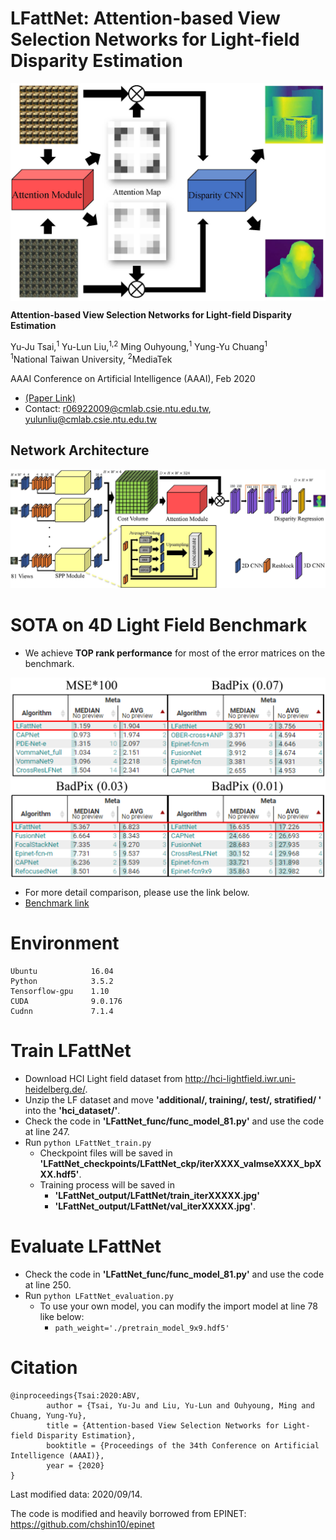 # LFattNet: Attention-based View Selection Networks for Light-field Disparity Estimation

<img src="/images/paper_concept.jpg" width="555" align=center />

**Attention-based View Selection Networks for Light-field Disparity Estimation** 

Yu-Ju Tsai,<sup>1</sup> Yu-Lun Liu,<sup>1,2</sup> Ming Ouhyoung,<sup>1</sup> Yung-Yu Chuang<sup>1</sup>  
<sup>1</sup>National Taiwan University, <sup>2</sup>MediaTek  

AAAI Conference on Artificial Intelligence (AAAI), Feb 2020  

- [(Paper Link)](/paper/aaai2020_LFattNet_camera_ready.pdf)
- Contact: <r06922009@cmlab.csie.ntu.edu.tw>, <yulunliu@cmlab.csie.ntu.edu.tw>  

## Network Architecture
![Network Architecture](/images/network.jpg)

# SOTA on 4D Light Field Benchmark
- We achieve **TOP rank performance** for most of the error matrices on the benchmark.

<img src="/images/benchmark.PNG" width="555" align=center />  

- For more detail comparison, please use the link below.
- [Benchmark link](https://lightfield-analysis.uni-konstanz.de/benchmark/table?column-type=images&metric=badpix_0070)

# Environment
```
Ubuntu            16.04
Python            3.5.2
Tensorflow-gpu    1.10
CUDA              9.0.176
Cudnn             7.1.4
```

# Train LFattNet
- Download HCI Light field dataset from <http://hci-lightfield.iwr.uni-heidelberg.de/>.  
- Unzip the LF dataset and move **'additional/, training/, test/, stratified/ '** into the **'hci_dataset/'**.
- Check the code in **'LFattNet_func/func_model_81.py'** and use the code at line 247.
- Run `python LFattNet_train.py`
  - Checkpoint files will be saved in **'LFattNet_checkpoints/LFattNet_ckp/iterXXXX_valmseXXXX_bpXXX.hdf5'**.
  - Training process will be saved in 
    - **'LFattNet_output/LFattNet/train_iterXXXXX.jpg'**
    - **'LFattNet_output/LFattNet/val_iterXXXXX.jpg'**.

# Evaluate LFattNet
- Check the code in **'LFattNet_func/func_model_81.py'** and use the code at line 250.
- Run `python LFattNet_evaluation.py`
  - To use your own model, you can modify the import model at line 78 like below:
    - `path_weight='./pretrain_model_9x9.hdf5'`

# Citation
```
@inproceedings{Tsai:2020:ABV,
        author = {Tsai, Yu-Ju and Liu, Yu-Lun and Ouhyoung, Ming and Chuang, Yung-Yu},
        title = {Attention-based View Selection Networks for Light-field Disparity Estimation},
        booktitle = {Proceedings of the 34th Conference on Artificial Intelligence (AAAI)},
        year = {2020}
}
```

Last modified data: 2020/09/14.

The code is modified and heavily borrowed from EPINET: <https://github.com/chshin10/epinet>
